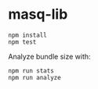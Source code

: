 # masq-lib
```
npm install
npm test
```

Analyze bundle size with:
```
npm run stats
npm run analyze
```
